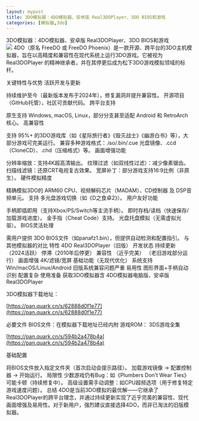 ```yaml
---
layout: mypost
title: 3DO模拟器：4DO模拟器、安卓版 Real3DOPlayer、3DO BIOS和游戏
categories: [模拟器,3do]
---
```



3DO模拟器：4DO模拟器、安卓版 Real3DOPlayer、3DO BIOS和游戏                                
![](https://s2.loli.net/2025/08/16/FNAXB4tZev6k3TD.jpg)
4DO（原名 FreeDO 或 FreeDO Phoenix）是一款开源、跨平台的3DO主机模拟器，旨在以高精度和兼容性在现代系统上运行3DO游戏。它被视为 Real3DOPlayer 的精神继承者，并在其停更后成为松下3DO游戏模拟领域的标杆。



关键特性与优势
活跃开发与更新


持续维护至今（最新版本发布于2024年），修复漏洞并提升兼容性。
开源项目（GitHub托管），社区可贡献代码。
跨平台支持


原生支持 Windows, macOS, Linux，部分分支甚至适配 Android 和 RetroArch 核心。
高兼容性


支持 95%+ 的3DO游戏库（如《星际旅行者》《毁灭战士》《幽游白书》等），大部分游戏可完美运行。
兼容多种游戏格式：.iso/.bin/.cue 光盘镜像、.ccd（CloneCD）、.chd（压缩格式）等。
画面增强功能


分辨率缩放：支持4K超高清输出。
纹理过滤（如双线性过滤）：减少像素锯齿。
扫描线滤镜：还原CRT电视复古效果。
宽屏补丁：部分游戏支持16:9比例（非原生）。
硬件模拟精度


精确模拟3DO的 ARM60 CPU、视频解码芯片（MADAM）、CD控制器 及 DSP音频单元。
支持 多光盘游戏切换（如《D之食卓2》）。
用户友好功能


手柄即插即用（支持Xbox/PS/Switch等主流手柄）。
即时存档/读档（快速保存/加载游戏进度）。
金手指（Cheat Code）支持。
光盘托盘模拟（无需虚拟光驱）。
BIOS灵活处理


需用户提供 3DO BIOS文件（如panafz1.bin），但提供自动检测和配置指引。
与其他模拟器的对比
特性	4DO	Real3DOPlayer（旧版）
开发状态	持续更新（2024活跃）	停滞（2010年后停更）
兼容性	（近乎完美）	（老旧游戏部分运行）
画面增强	4K/滤镜/宽屏	基础功能（无现代优化）
系统支持	Win/macOS/Linux/Android	旧版系统兼容问题严重
易用性	图形界面+手柄自动识别	配置复杂
使用准备
获取3DO模拟器含 4DO模拟器电脑版、安卓版 Real3DOPlayer


3DO模拟器下载地址：

[https://pan.quark.cn/s/62888d0f1e77](https://pan.quark.cn/s/62888d0f1e77)

必要文件
BIOS文件：在模拟器下载地址已经内附
游戏ROM：
3DS游戏全集

[https://pan.quark.cn/s/594b2a478b4a](https://pan.quark.cn/s/594b2a478b4a)

基础配置


将BIOS文件放入指定文件夹（首次启动会提示路径）。
加载游戏镜像 → 配置控制器 → 开始运行。
局限性
少数游戏仍有Bug：如《Plumbers Don’t Wear Ties》可能卡顿（持续修复中）。
高级设置需手动调整：如CPU超频选项（用于修复特定游戏速度问题）。
总结
4DO是当前3DO模拟的最优解——它继承了Real3DOPlayer的跨平台理念，并通过持续更新实现了近乎完美的兼容性、现代画面增强及易用性。对于新用户，强烈建议直接选择4DO，而非已淘汰的旧版模拟器。

